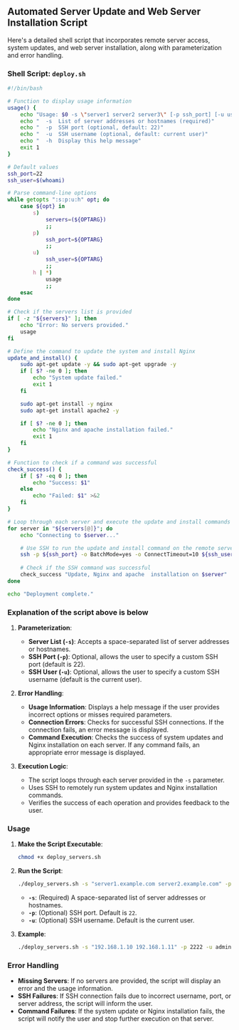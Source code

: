 ##   Automated Server Update and Web Server Installation Script

 Here's a detailed shell script that incorporates remote server access, system updates, and web server installation, along with parameterization and error handling.

### Shell Script: `deploy.sh`

```bash
#!/bin/bash

# Function to display usage information
usage() {
    echo "Usage: $0 -s \"server1 server2 server3\" [-p ssh_port] [-u username] [-h]"
    echo "  -s  List of server addresses or hostnames (required)"
    echo "  -p  SSH port (optional, default: 22)"
    echo "  -u  SSH username (optional, default: current user)"
    echo "  -h  Display this help message"
    exit 1
}

# Default values
ssh_port=22
ssh_user=$(whoami)

# Parse command-line options
while getopts ":s:p:u:h" opt; do
    case ${opt} in
        s)
            servers=(${OPTARG})
            ;;
        p)
            ssh_port=${OPTARG}
            ;;
        u)
            ssh_user=${OPTARG}
            ;;
        h | *)
            usage
            ;;
    esac
done

# Check if the servers list is provided
if [ -z "${servers}" ]; then
    echo "Error: No servers provided."
    usage
fi

# Define the command to update the system and install Nginx
update_and_install() {
    sudo apt-get update -y && sudo apt-get upgrade -y
    if [ $? -ne 0 ]; then
        echo "System update failed."
        exit 1
    fi

    sudo apt-get install -y nginx
    sudo apt-get install apache2 -y

    if [ $? -ne 0 ]; then
        echo "Nginx and apache installation failed."
        exit 1
    fi
}

# Function to check if a command was successful
check_success() {
    if [ $? -eq 0 ]; then
        echo "Success: $1"
    else
        echo "Failed: $1" >&2
    fi
}

# Loop through each server and execute the update and install commands
for server in "${servers[@]}"; do
    echo "Connecting to $server..."

    # Use SSH to run the update and install command on the remote server
    ssh -p ${ssh_port} -o BatchMode=yes -o ConnectTimeout=10 ${ssh_user}@${server} "$(typeset -f update_and_install); update_and_install"
    
    # Check if the SSH command was successful
    check_success "Update, Nginx and apache  installation on $server"
done

echo "Deployment complete."
```

### Explanation of the script above is below 

1. **Parameterization**:
   - **Server List (`-s`)**: Accepts a space-separated list of server addresses or hostnames.
   - **SSH Port (`-p`)**: Optional, allows the user to specify a custom SSH port (default is 22).
   - **SSH User (`-u`)**: Optional, allows the user to specify a custom SSH username (default is the current user).

2. **Error Handling**:
   - **Usage Information**: Displays a help message if the user provides incorrect options or misses required parameters.
   - **Connection Errors**: Checks for successful SSH connections. If the connection fails, an error message is displayed.
   - **Command Execution**: Checks the success of system updates and Nginx installation on each server. If any command fails, an appropriate error message is displayed.

3. **Execution Logic**:
   - The script loops through each server provided in the `-s` parameter.
   - Uses SSH to remotely run system updates and Nginx installation commands.
   - Verifies the success of each operation and provides feedback to the user.

### Usage

1. **Make the Script Executable**:
   ```bash
   chmod +x deploy_servers.sh
   ```

2. **Run the Script**:
   ```bash
   ./deploy_servers.sh -s "server1.example.com server2.example.com" -p 2222 -u username
   ```

   - **`-s`**: (Required) A space-separated list of server addresses or hostnames.
   - **`-p`**: (Optional) SSH port. Default is `22`.
   - **`-u`**: (Optional) SSH username. Default is the current user.

3. **Example**:
   ```bash
   ./deploy_servers.sh -s "192.168.1.10 192.168.1.11" -p 2222 -u admin
   ```

### Error Handling

- **Missing Servers**: If no servers are provided, the script will display an error and the usage information.
- **SSH Failures**: If SSH connection fails due to incorrect username, port, or server address, the script will inform the user.
- **Command Failures**: If the system update or Nginx installation fails, the script will notify the user and stop further execution on that server.

